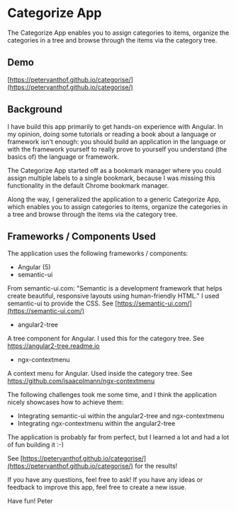 
# Categorize App
The Categorize App enables you to assign categories to items, organize the categories in a tree and browse through the items via the category tree.
## Demo
[https://petervanthof.github.io/categorise/](https://petervanthof.github.io/categorise/)
## Background
I have build this app primarily to get hands-on experience with Angular. In my opinion, doing some tutorials or reading a book about a language or framework isn't enough: you should build an application in the language or with the framework yourself to really prove to yourself you understand (the basics of) the language or framework.

The Categorize App started off as a bookmark manager where you could assign multiple labels to a single bookmark, because I was missing this functionality in the default Chrome bookmark manager.

Along the way, I generalized the application to a generic Categorize App, which enables you to assign categories to items, organize the categories in a tree and browse through the items via the category tree.
## Frameworks / Components Used
The application uses the following frameworks / components:
* Angular (5)
* semantic-ui

From semantic-ui.com: "Semantic is a development framework that helps create beautiful, responsive layouts using human-friendly HTML."
I used semantic-ui to provide the CSS.
See [https://semantic-ui.com/](https://semantic-ui.com/)
* angular2-tree

A tree component for Angular. I used this for the category tree.
See https://angular2-tree.readme.io
* ngx-contextmenu

A context menu for Angular. Used inside the category tree.
See https://github.com/isaacplmann/ngx-contextmenu

The following challenges took me some time, and I think the application nicely showcases how to achieve them:
* Integrating semantic-ui within the angular2-tree and ngx-contextmenu
* Integrating ngx-contextmenu within the angular2-tree

The application is probably far from perfect, but I learned a lot and had a lot of fun building it :-)

See [https://petervanthof.github.io/categorise/](https://petervanthof.github.io/categorise/) for the results!

If you have any questions, feel free to ask! If you have any ideas or feedback to improve this app, feel free to create a new issue.

Have fun!
Peter
